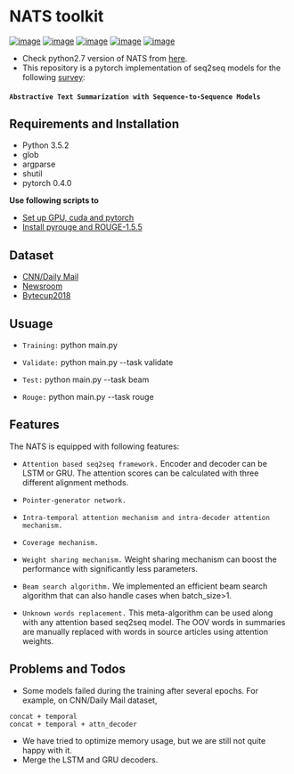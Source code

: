 # NATS toolkit

[![image](https://img.shields.io/badge/Made%20with-Python-1f425f.svg)](https://www.python.org/)
[![image](https://img.shields.io/pypi/l/ansicolortags.svg)](https://github.com/tshi04/NATS/blob/master/LICENSE)
[![image](https://img.shields.io/github/contributors/Naereen/StrapDown.js.svg)](https://github.com/tshi04/NATS/graphs/contributors)
[![image](https://img.shields.io/github/issues/Naereen/StrapDown.js.svg)](https://github.com/tshi04/NATS/issues)
[![image](https://img.shields.io/badge/arXiv-1805.09461-red.svg?style=flat)](https://arxiv.org/abs/1812.02303)

- Check python2.7 version of NATS from [here](https://github.com/tshi04/textsum/tree/master/tools/codes_python2.7).
- This repository is a pytorch implementation of seq2seq models for the following [survey](https://arxiv.org/abs/1812.02303):

#### ```Abstractive Text Summarization with Sequence-to-Sequence Models```


## Requirements and Installation

- Python 3.5.2
- glob
- argparse
- shutil
- pytorch 0.4.0

**Use following scripts to**

- [Set up GPU, cuda and pytorch](https://github.com/tshi04/NATS/tree/master/tools/config_server)
- [Install pyrouge and ROUGE-1.5.5](https://github.com/tshi04/textsum/tree/master/tools/rouge_package)

## Dataset

- [CNN/Daily Mail](https://github.com/abisee/pointer-generator)
- [Newsroom](https://github.com/tshi04/textsum/tree/master/tools/newsroom_process)
- [Bytecup2018](https://github.com/tshi04/NATS/tree/master/tools/bytecup_process)

## Usuage

- ```Training:``` python main.py 

- ```Validate:``` python main.py --task validate

- ```Test:``` python main.py --task beam

- ```Rouge:``` python main.py --task rouge


## Features

The NATS is equipped with following features:

- ```Attention based seq2seq framework.``` 
Encoder and decoder can be LSTM or GRU. The attention scores can be calculated with three different alignment methods.

- ```Pointer-generator network.```

- ```Intra-temporal attention mechanism and intra-decoder attention mechanism.```

- ```Coverage mechanism.```

- ```Weight sharing mechanism.```
Weight sharing mechanism can boost the performance with significantly less parameters.

- ```Beam search algorithm.```
We implemented an efficient beam search algorithm that can also handle cases when batch_size>1.

- ```Unknown words replacement.```
This meta-algorithm can be used along with any attention based seq2seq model.
The OOV words <unk> in summaries are manually replaced with words in source articles using attention weights.


## Problems and Todos

- Some models failed during the training after several epochs. For example, on CNN/Daily Mail dataset,
```
concat + temporal
concat + temporal + attn_decoder
```
- We have tried to optimize memory usage, but we are still not quite happy with it.
- Merge the LSTM and GRU decoders.







